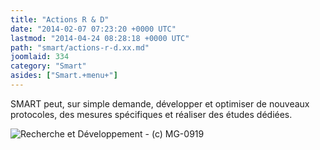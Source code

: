 ```yaml
---
title: "Actions R & D"
date: "2014-02-07 07:23:20 +0000 UTC"
lastmod: "2014-04-24 08:28:18 +0000 UTC"
path: "smart/actions-r-d.xx.md"
joomlaid: 334
category: "Smart"
asides: ["Smart.+menu+"]
---
```

SMART peut, sur simple demande, développer et optimiser de nouveaux protocoles, des mesures spécifiques et réaliser des études dédiées.

![Recherche et Développement - (c) MG-0919](images/SMART/MG_0919.jpg "Recherche et Développement - (c) MG-0919")
